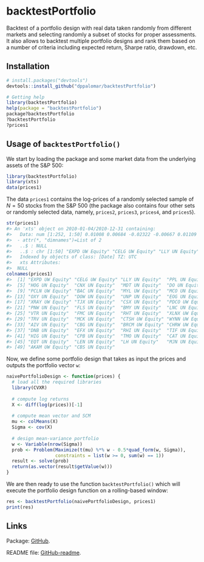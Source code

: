 <!-- README.md is generated from README.Rmd. Please edit that file -->
backtestPortfolio
=================

Backtest of a portfolio design with real data taken randomly from different markets and selecting randomly a subset of stocks for proper assessments. It also allows to backtest multiple portfolio designs and rank them based on a number of criteria including expected return, Sharpe ratio, drawdown, etc.

Installation
------------

``` r
# install.packages("devtools")
devtools::install_github("dppalomar/backtestPortfolio")

# Getting help
library(backtestPortfolio)
help(package = "backtestPortfolio")
package?backtestPortfolio
?backtestPortfolio
?prices1
```

Usage of `backtestPortfolio()`
------------------------------

We start by loading the package and some market data from the underlying assets of the S&P 500:

``` r
library(backtestPortfolio)
library(xts)
data(prices1)
```

The data `prices1` contains the log-prices of a randomly selected sample of *N* = 50 stocks from the S&P 500 (the package also contains four other sets or randomly selected data, namely, `prices2`, `prices3`, `prices4`, and `prices5`).

``` r
str(prices1)
#> An 'xts' object on 2010-01-04/2010-12-31 containing:
#>   Data: num [1:252, 1:50] 0.01008 0.00684 -0.02322 -0.00667 0.01109 ...
#>  - attr(*, "dimnames")=List of 2
#>   ..$ : NULL
#>   ..$ : chr [1:50] "EXPD UW Equity" "CELG UW Equity" "LLY UN Equity" "PPL UN Equity" ...
#>   Indexed by objects of class: [Date] TZ: UTC
#>   xts Attributes:  
#>  NULL
colnames(prices1)
#>  [1] "EXPD UW Equity" "CELG UW Equity" "LLY UN Equity"  "PPL UN Equity" 
#>  [5] "HOG UN Equity"  "CNX UN Equity"  "MDT UN Equity"  "DO UN Equity"  
#>  [9] "PCLN UW Equity" "BAC UN Equity"  "MYL UW Equity"  "MCO UN Equity" 
#> [13] "OXY UN Equity"  "DOW UN Equity"  "UNP UN Equity"  "EOG UN Equity" 
#> [17] "XRAY UW Equity" "TJX UN Equity"  "CSX UN Equity"  "PDCO UW Equity"
#> [21] "PNW UN Equity"  "FLS UN Equity"  "BMY UN Equity"  "LNC UN Equity" 
#> [25] "VTR UN Equity"  "FMC UN Equity"  "RHT UN Equity"  "XLNX UW Equity"
#> [29] "TRV UN Equity"  "MCK UN Equity"  "CTSH UW Equity" "WYNN UW Equity"
#> [33] "AIV UN Equity"  "CBG UN Equity"  "BRCM UW Equity" "CHRW UW Equity"
#> [37] "DNB UN Equity"  "EFX UN Equity"  "RHI UN Equity"  "TIF UN Equity" 
#> [41] "HIG UN Equity"  "CPB UN Equity"  "TMO UN Equity"  "CAT UN Equity" 
#> [45] "EQT UN Equity"  "LEN UN Equity"  "LH UN Equity"   "MJN UN Equity" 
#> [49] "AKAM UW Equity" "CBS UN Equity"
```

Now, we define some portfolio design that takes as input the prices and outputs the portfolio vector `w`:

``` r
naivePortfolioDesign <- function(prices) {
  # load all the required libraries
  library(CVXR)
  
  # compute log returns
  X <- diff(log(prices))[-1]
  
  # compute mean vector and SCM
  mu <- colMeans(X)
  Sigma <- cov(X)
  
  # design mean-variance portfolio
  w <- Variable(nrow(Sigma))
  prob <- Problem(Maximize(t(mu) %*% w - 0.5*quad_form(w, Sigma)),
                  constraints = list(w >= 0, sum(w) == 1))
  result <- solve(prob)
  return(as.vector(result$getValue(w)))
}
```

We are then ready to use the function `backtestPortfolio()` which will execute the portfolio design function on a rolling-based window:

``` r
res <- backtestPortfolio(naivePortfolioDesign, prices1)
print(res)
```

Links
-----

Package: [GitHub](https://github.com/dppalomar/backtestPortfolio).

README file: [GitHub-readme](https://rawgit.com/dppalomar/backtestPortfolio/master/README.html).
